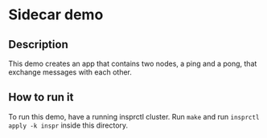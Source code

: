 # Sidecar demo  

## Description

This demo creates an app that contains two nodes, a ping and a pong, that exchange messages with each other.

## How to run it  

To run this demo, have a running insprctl cluster.
Run `make` and run `insprctl apply -k inspr` inside this directory.

